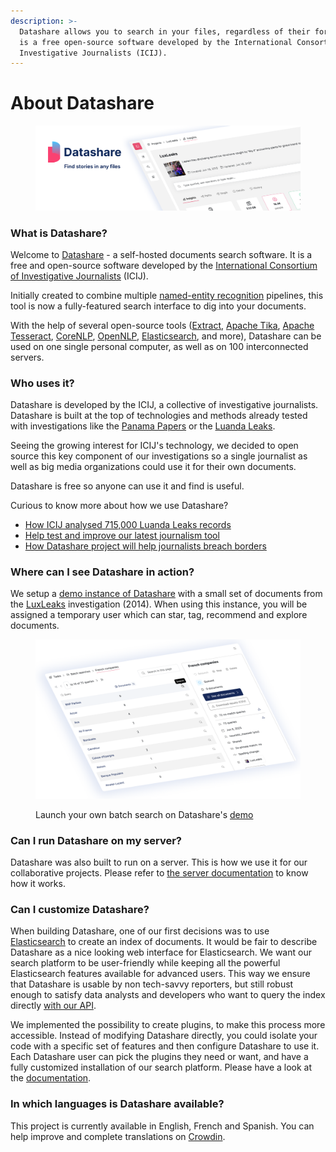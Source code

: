 ```yaml
---
description: >-
  Datashare allows you to search in your files, regardless of their format. It
  is a free open-source software developed by the International Consortium of
  Investigative Journalists (ICIJ).
---
```


# About Datashare

<figure><img src=".gitbook/assets/Gitbook banner (4).png" alt="Image showing Datashare logo, the tagline &#x27;Find stories in any files&#x27; and a screenshot of a page of the software"><figcaption></figcaption></figure>

### What is Datashare?

Welcome to [Datashare](https://datashare.icij.org) - a self-hosted documents search software. It is a free and open-source software developed by the [International Consortium of Investigative Journalists](https://www.icij.org) (ICIJ).&#x20;

Initially created to combine multiple [named-entity recognition](https://en.wikipedia.org/wiki/Named-entity_recognition) pipelines, this tool is now a fully-featured search interface to dig into your documents.&#x20;

With the help of several open-source tools ([Extract](https://github.com/icij/extract), [Apache Tika](https://tika.apache.org/), [Apache Tesseract](https://github.com/tesseract-ocr/tesseract), [CoreNLP](https://stanfordnlp.github.io/CoreNLP/), [OpenNLP](https://opennlp.apache.org/), [Elasticsearch](https://www.elastic.co/elasticsearch), and more), Datashare can be used on one single personal computer, as well as on 100 interconnected servers.

### Who uses it?

Datashare is developed by the ICIJ, a collective of investigative journalists. Datashare is built at the top of technologies and methods already tested with investigations like the [Panama Papers](https://www.icij.org/investigations/panama-papers) or the [Luanda Leaks](https://www.icij.org/investigations/luanda-leaks/).&#x20;

Seeing the growing interest for ICIJ's technology, we decided to open source this key component of our investigations so a single journalist as well as big media organizations could use it for their own documents.

Datashare is free so anyone can use it and find is useful.

Curious to know more about how we use Datashare?

* [How ICIJ analysed 715,000 Luanda Leaks records](https://www.icij.org/investigations/luanda-leaks/how-we-mined-more-than-715000-luanda-leaks-records/)
* [Help test and improve our latest journalism tool](https://www.icij.org/blog/2019/02/datashare-help-test-and-improve-our-latest-journalism-tool/)
* [How Datashare project will help journalists breach borders](https://www.icij.org/blog/2018/05/icijs-datashare-project-will-help-journalists-breach-borders/)

### Where can I see Datashare in action?

We setup a [demo instance of Datashare](https://datashare-demo.icij.org) with a small set of documents from the [LuxLeaks](https://www.icij.org/investigations/luxembourg-leaks/) investigation (2014). When using this instance, you will be assigned a temporary user which can star, tag, recommend and explore documents.

<figure><img src=".gitbook/assets/Demo.png" alt="Image of a screenshot of the batch search page of Datashare"><figcaption><p>Launch your own batch search on Datashare's <a href="https://datashare-demo.icij.org/#/">demo</a></p></figcaption></figure>

### Can I run Datashare on my server?

Datashare was also built to run on a server. This is how we use it for our collaborative projects. Please refer to [the server documentation](server-mode/about-the-server-mode.md) to know how it works.

### Can I customize Datashare?

When building Datashare, one of our first decisions was to use [Elasticsearch](https://www.elastic.co/elasticsearch) to create an index of documents. It would be fair to describe Datashare as a nice looking web interface for Elasticsearch. We want our search platform to be user-friendly while keeping all the powerful Elasticsearch features available for advanced users. This way we ensure that Datashare is usable by non tech-savvy reporters, but still robust enough to satisfy data analysts and developers who want to query the index directly [with our API](developers/backend/api.md).

We implemented the possibility to create plugins, to make this process more accessible. Instead of modifying Datashare directly, you could isolate your code with a specific set of features and then configure Datashare to use it. Each Datashare user can pick the plugins they need or want, and have a fully customized installation of our search platform. Please have a look at the [documentation](developers/write-extensions.md).

### In which languages is Datashare available?

This project is currently available in English, French and Spanish. You can help improve and complete translations on [Crowdin](https://crwd.in/datashare).
